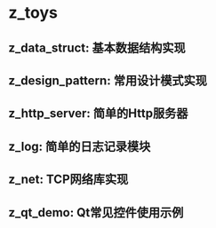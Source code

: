# z_toys

## z_data_struct: 基本数据结构实现

## z_design_pattern: 常用设计模式实现

## z_http_server: 简单的Http服务器

## z_log: 简单的日志记录模块

## z_net: TCP网络库实现

## z_qt_demo: Qt常见控件使用示例